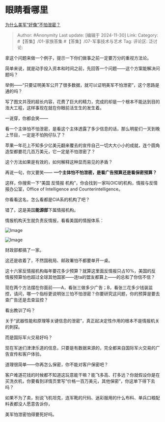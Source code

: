 # 眼睛看哪里
[为什么美军“好像”不怕泄密？](https://www.zhihu.com/question/448105794/answer/44607561347)

> Author: #Anonymity
> Last update: [编辑于 2024-11-30]
> Link:
> Category: #【答集】/01-家族答集 #【答集】/07-军事技术与艺术 
> Tag: 
> 评论区:
> 泛讨论:

拿这个问题来做一个例子，提示一下你们做事之前一定要万分的重视方法论。

简单来说，就是动手投入资本和时间之前，先回答一个问题——这个方案能解决问题吗？

举例——“只要证明美军公开了很多数据，就可以证明美军不怕泄密”，这个思路是通的吗？

写了图文并茂的超长内容，花费了巨大的精力，完成的却是一个根本不能达到目的浩大工程，这样事现在就在你眼前活生生的发生着。

一说穿，你都会笑——

看一个主体怕不怕泄密，是看这个主体透露了多少信息的话，那么明星们一天到晚上节目，一定是不怕狗仔队了？

苹果一年花上不知多少亿美元翻来覆去的宣传自己一切大大小小的成就，连个圆角造型都要花几百万美元，它一定是不怕泄密了？

这个方法如果是有效的，如何解释这种显而易见的矛盾？

再说一句，你又要笑—— **一个主体怕不怕泄密，是看广告预算还是看保密预算？**

这样，你搜索一下“美国 反情报 机构”，你会找到一家叫OICI的机构，情报与反情报办公室，Office of Intelligence and Counterintelligence。

你看看这名，怎么看都是CIA系的机构了吧？

错了，这是美国**能源部**下属情报机构。

情报机构天生就负责反情报，看看美国的情报体系：

![Image](https://pic1.zhimg.com/50/v2-d092180dbd247bc235160dd8a9c8fcbd_720w.jpg?source=2c26e567)

![Image](https://picx.zhimg.com/50/v2-97a7693b82dfcb526310eb4f117d81e3_720w.jpg?source=2c26e567)

财政部都搞了一家。

这还是收着了，不然国税局、邮政署怕不都要单开一桌。

这十六家反情报机构每年要花多少预算？就算这里面反情报只占10%，美国的反情报预算怕也超过全球其他国家——连ta的盟友都算上——的总和了你信不信？

现在两个方法摆在你面前——A，看张三做多少广告；B，看张三花多少钱装监控，请问，哪一个指标更说明张三怕不怕泄密？你要研究这问题，你的预算是要去查广告还是去查监控？

看出教训了吗？

关于“武器性能和原理等关键信息的泄密”，真正起决定性作用的根本不是情报机关的刺探。

而是国际军火交易好吗？

现在军迷们津津乐道的信息，只要是有数据来源的，完全都来自国际军火交易的广告宣传和客户体验。

道理很简单——你再怎么保密，你不能对客户保密吧？

客户难道花钱的时候都不知道这玩意能干嘛？能飞多高、打多远？你就假设你是在买洗衣机，你要看到详情页里写“价格一百万美元，其他保密”，你这单下得下去吗？

如果不为了卖，别说飞机坦克，连军靴的尺码、迷彩服用的什么布料、单兵口粮配料表都没人愿意告诉你，

美军怕泄密怕得要死好吗。